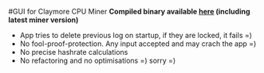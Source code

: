 #GUI for Claymore CPU Miner
**Compiled binary available [here](https://github.com/stasuss/Claymore-CPU-Miner-GUI/releases) (including latest miner version)**


* App tries to delete previous log on startup, if they are locked, it fails =)
* No fool-proof-protection. Any input accepted and may crach the app =)
* No precise hashrate calculations
* No refactoring and no optimisations =) sorry =)
